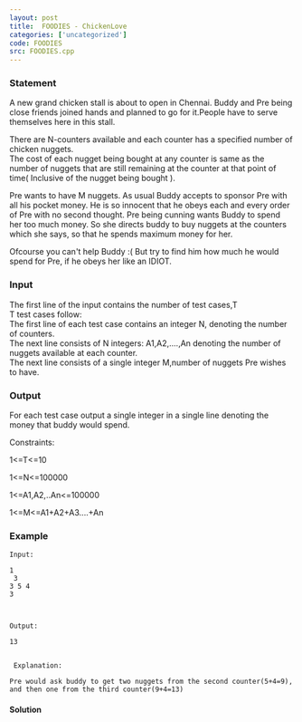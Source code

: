 ```yaml
---
layout: post
title:  FOODIES - ChickenLove
categories: ['uncategorized']
code: FOODIES
src: FOODIES.cpp
---
```


### **Statement**

A new grand chicken stall is about to open in Chennai. Buddy and Pre being
close friends joined hands and planned to go for it.People have to serve
themselves here in this stall.  
  
There are N-counters available and each counter has a specified number of
chicken nuggets.  
The cost of each nugget being bought at any counter is same as the number of
nuggets that are still remaining at the counter at that point of time(
Inclusive of the nugget being bought ).  
  
Pre wants to have M nuggets. As usual Buddy accepts to sponsor Pre with all
his pocket money. He is so innocent that he obeys each and every order of Pre
with no second thought. Pre being cunning wants Buddy to spend her too much
money. So she directs buddy to buy nuggets at the counters which she says, so
that he spends maximum money for her.  
  
Ofcourse you can't help Buddy :( But try to find him how much he would spend
for Pre, if he obeys her like an IDIOT.

### Input

The first line of the input contains the number of test cases,T  
T test cases follow:  
The first line of each test case contains an integer N, denoting the number of
counters.  
The next line consists of N integers: A1,A2,....,An denoting the number of
nuggets available at each counter.  
The next line consists of a single integer M,number of nuggets Pre wishes to
have.

### Output

For each test case output a single integer in a single line denoting the money
that buddy would spend.

Constraints:

1<=T<=10

1<=N<=100000

1<=A1,A2,..An<=100000

1<=M<=A1+A2+A3....+An

### Example

    
    
    Input:
    1  
     3  
    3 5 4  
    3
    
    Output:
    13  
      
      
     Explanation:  
      
    Pre would ask buddy to get two nuggets from the second counter(5+4=9), and then one from the third counter(9+4=13)   
    



#### **Solution**



